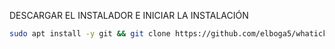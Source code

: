 DESCARGAR EL INSTALADOR E INICIAR LA INSTALACIÓN

```bash
sudo apt install -y git && git clone https://github.com/elboga5/whaticket-install install && sudo chmod -R 777 ./install && cd ./install && sudo ./whatiked
```


